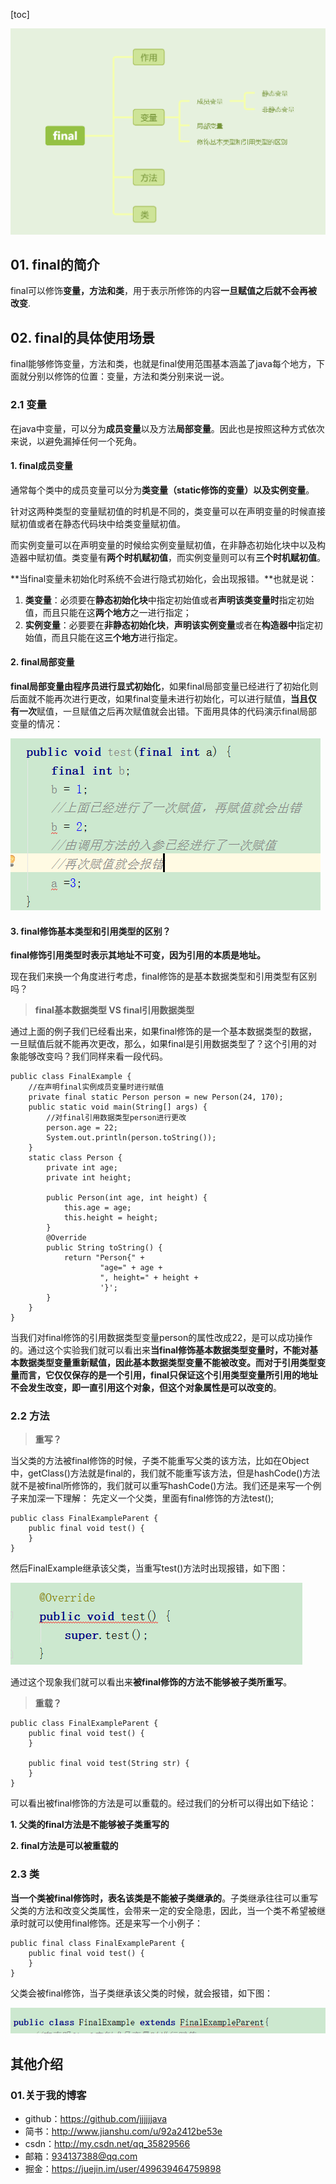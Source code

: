 [toc]

![image-20241011160159399](./../_pic_/image-20241011160159399.png)

## 01. final的简介

final可以修饰**变量，方法和类**，用于表示所修饰的内容**一旦赋值之后就不会再被改变**.

## 02. final的具体使用场景

final能够修饰变量，方法和类，也就是final使用范围基本涵盖了java每个地方，下面就分别以修饰的位置：变量，方法和类分别来说一说。

### 2.1 变量

在java中变量，可以分为**成员变量**以及方法**局部变量**。因此也是按照这种方式依次来说，以避免漏掉任何一个死角。

#### 1. final成员变量

通常每个类中的成员变量可以分为**类变量（static修饰的变量）以及实例变量**。

针对这两种类型的变量赋初值的时机是不同的，类变量可以在声明变量的时候直接赋初值或者在静态代码块中给类变量赋初值。

而实例变量可以在声明变量的时候给实例变量赋初值，在非静态初始化块中以及构造器中赋初值。类变量有**两个时机赋初值**，而实例变量则可以有**三个时机赋初值**。

**当final变量未初始化时系统不会进行隐式初始化，会出现报错。**也就是说：

1. **类变量**：必须要在**静态初始化块**中指定初始值或者**声明该类变量时**指定初始值，而且只能在这**两个地方**之一进行指定；
2. **实例变量**：必要要在**非静态初始化块**，**声明该实例变量**或者在**构造器中**指定初始值，而且只能在这**三个地方**进行指定。

#### 2. final局部变量

**final局部变量由程序员进行显式初始化**，如果final局部变量已经进行了初始化则后面就不能再次进行更改，如果final变量未进行初始化，可以进行赋值，**当且仅有一次**赋值，一旦赋值之后再次赋值就会出错。下面用具体的代码演示final局部变量的情况：



![final修饰局部变量](./../_pic_/16320f7dbcfd83a2tplv-t2oaga2asx-jj-mark3024000q75.png)



#### 3. final修饰基本类型和引用类型的区别？

**final修饰引用类型时表示其地址不可变，因为引用的本质是地址。**

现在我们来换一个角度进行考虑，final修饰的是基本数据类型和引用类型有区别吗？

> **final基本数据类型  VS final引用数据类型**

通过上面的例子我们已经看出来，如果final修饰的是一个基本数据类型的数据，一旦赋值后就不能再次更改，那么，如果final是引用数据类型了？这个引用的对象能够改变吗？我们同样来看一段代码。

```arduino
public class FinalExample {
    //在声明final实例成员变量时进行赋值
    private final static Person person = new Person(24, 170);
    public static void main(String[] args) {
        //对final引用数据类型person进行更改
        person.age = 22;
        System.out.println(person.toString());
    }
    static class Person {
        private int age;
        private int height;

        public Person(int age, int height) {
            this.age = age;
            this.height = height;
        }
        @Override
        public String toString() {
            return "Person{" +
                    "age=" + age +
                    ", height=" + height +
                    '}';
        }
    }
}
```

当我们对final修饰的引用数据类型变量person的属性改成22，是可以成功操作的。通过这个实验我们就可以看出来**当final修饰基本数据类型变量时，不能对基本数据类型变量重新赋值，因此基本数据类型变量不能被改变。而对于引用类型变量而言，它仅仅保存的是一个引用，final只保证这个引用类型变量所引用的地址不会发生改变，即一直引用这个对象，但这个对象属性是可以改变的**。

### 2.2 方法

> **重写？**

当父类的方法被final修饰的时候，子类不能重写父类的该方法，比如在Object中，getClass()方法就是final的，我们就不能重写该方法，但是hashCode()方法就不是被final所修饰的，我们就可以重写hashCode()方法。我们还是来写一个例子来加深一下理解： 先定义一个父类，里面有final修饰的方法test();

```angelscript
public class FinalExampleParent {
    public final void test() {
    }
}
```

然后FinalExample继承该父类，当重写test()方法时出现报错，如下图：



![final方法不能重写](./../_pic_/16320f7dbce432c0tplv-t2oaga2asx-jj-mark3024000q75.png)



通过这个现象我们就可以看出来**被final修饰的方法不能够被子类所重写**。

> **重载？**

```arduino
public class FinalExampleParent {
    public final void test() {
    }

    public final void test(String str) {
    }
}
```

可以看出被final修饰的方法是可以重载的。经过我们的分析可以得出如下结论：

**1. 父类的final方法是不能够被子类重写的**

**2. final方法是可以被重载的**

### 2.3 类

**当一个类被final修饰时，表名该类是不能被子类继承的**。子类继承往往可以重写父类的方法和改变父类属性，会带来一定的安全隐患，因此，当一个类不希望被继承时就可以使用final修饰。还是来写一个小例子：

```angelscript
public final class FinalExampleParent {
    public final void test() {
    }
}
```

父类会被final修饰，当子类继承该父类的时候，就会报错，如下图：



![final类不能继承](./../_pic_/16320f7dbd825001tplv-t2oaga2asx-jj-mark3024000q75.png)



## 其他介绍

### 01.关于我的博客

- github：https://github.com/jjjjjjava
- 简书：http://www.jianshu.com/u/92a2412be53e
- csdn：http://my.csdn.net/qq_35829566
- 邮箱：[934137388@qq.com](mailto:934137388@qq.com)
- 掘金：https://juejin.im/user/499639464759898

